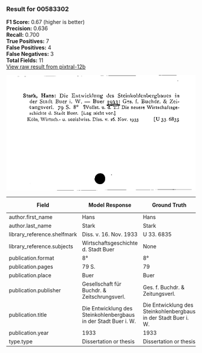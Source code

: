 ### Result for 00583302
**F1 Score:** 0.67 (higher is better)<br>**Precision:** 0.636<br>**Recall:** 0.700<br>**True Positives:** 7<br>**False Positives:** 4<br>**False Negatives:** 3<br>**Total Fields:** 11<br>[View raw result from pixtral-12b](https://github.com/RISE-UNIBAS/humanities_data_benchmark/blob/main/results/2025-10-01/T0186/request_T0186_00583302.json)

<img src="https://github.com/RISE-UNIBAS/humanities_data_benchmark/blob/main/benchmarks/zettelkatalog/images/00583302.jpg?raw=true" alt="00583302" width="600px">

| Field | Model Response | Ground Truth | Fuzzy Score | Match |
|-------|----------------|--------------|-------------|-------|
| author.first_name | Hans | Hans | 1.000 | ✅ |
| author.last_name | Stark | Stark | 1.000 | ✅ |
| library_reference.shelfmark | Diss. v. 16. Nov. 1933 | U 33. 6835 | 0.312 | ❌ |
| library_reference.subjects | Wirtschaftsgeschichte d. Stadt Buer | None | 0.000 | ❌ |
| publication.format | 8° | 8° | 1.000 | ✅ |
| publication.pages | 79 S. | 79 | 0.571 | ❌ |
| publication.place | Buer | Buer | 1.000 | ✅ |
| publication.publisher | Gesellschaft für Buchdr. & Zeitschrungsverl. | Ges. f. Buchdr. & Zeitungsverl. | 0.773 | ❌ |
| publication.title | Die Entwicklung des Steinkohlenbergbaus in der Stadt Buer i. W. | Die Entwicklung des Steinkohlenbergbaus in der Stadt Buer i. W. | 1.000 | ✅ |
| publication.year | 1933 | 1933 | 1.000 | ✅ |
| type.type | Dissertation or thesis | Dissertation or thesis | 1.000 | ✅ |
